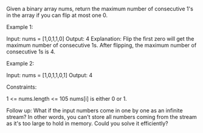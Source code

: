 Given a binary array nums, return the maximum number of consecutive 1's in the array if you can flip at most one 0.

 

Example 1:

Input: nums = [1,0,1,1,0]
Output: 4
Explanation: Flip the first zero will get the maximum number of consecutive 1s. After flipping, the maximum number of consecutive 1s is 4.

Example 2:

Input: nums = [1,0,1,1,0,1]
Output: 4
 

Constraints:

1 <= nums.length <= 105
nums[i] is either 0 or 1.
 

Follow up: What if the input numbers come in one by one as an infinite stream? In other words, you can't store all numbers coming from the stream as it's too large to hold in memory. Could you solve it efficiently?
